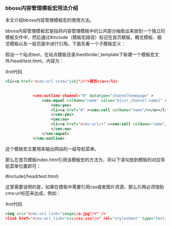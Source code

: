 ### bboss内容管理模板宏用法介绍

  本文介绍bboss内容管理模板宏的使用方法。

bboss内容管理模板宏是指将内容管理模板中的公共部分抽取出来放到一个独立的模板文件中，然后通过#include（模板宏路径）标记在首页模板、概览模板、细览模板以及一般页面中进行引用。下面先看一个子模板定义：

假设一个站点test，在站点模板目录/bestbride/_template下新建一个模板宏文件/head/test.html，内容为：

Xml代码

```xml
<li><a href="<cms:url site="jckj"/>">首页</a></li>  
              
              
            <cms:outline channel="0" datatype="channelhomepage" >  
                <cms:equal colName="name" value="${cur_channel.name}" evalbody="true">  
                    <cms:yes>  
                    <li><a href="#" ><cms:cell colName="name"/></a></li>  
                    </cms:yes>  
                    <cms:no>  
                    <li><a href="<cms:url/>" ><cms:cell colName="name"/></a></li>  
                    </cms:no>  
                </cms:equal>   
            </cms:outline>   
```

这个模板宏主要用来输出网站的一级导航菜单。

那么在首页模板index.html引用该模板宏的方法为，将以下语句放到模板的对应导航菜单位置即可：

#include(/head/test.html)

这里需要说明的是，如果在模板中需要引用css或者图片资源，那么引用必须借助cms:uri标签来达成，例如：

Xml代码

```xml
<img src="<cms:uri link="images/a.jpg"/>" />  
<link href="<cms:uri link="css/css.css"/>" rel="stylesheet" type="text/css" />  
```

